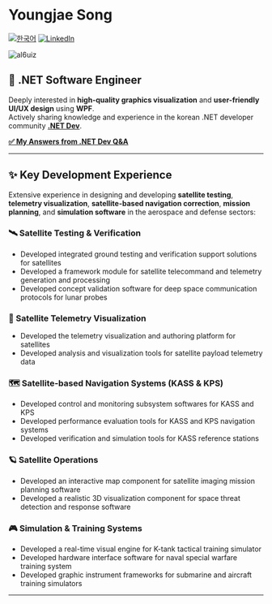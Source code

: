 # Youngjae Song 
[![한국어](https://img.shields.io/badge/README.md-한국어-green.svg)](README.ko.md) [![LinkedIn](https://img.shields.io/badge/-LinkedIn-0077B5?style=flat&logo=linkedin&logoColor=white)](https://www.linkedin.com/in/al6uiz/) 

<img src="https://komarev.com/ghpvc/?username=al6uiz" alt="al6uiz" style="display: hidden"/>

## 🚀 .NET Software Engineer

Deeply interested in **high-quality graphics visualization** and
**user-friendly UI/UX design** using **WPF**.<br />
Actively sharing knowledge and experience in the korean .NET developer community
**[.NET Dev](https://forum.dotnetdev.kr/u/al6uiz/summary)**.

 [**✅ My Answers from .NET Dev Q&A**](MyAnswers.md)
 
---

## ✨ Key Development Experience

Extensive experience in designing and developing **satellite testing**, **telemetry visualization**,
**satellite-based navigation correction**, **mission planning**,
and **simulation software** in the aerospace and defense sectors:

### 🛰️ Satellite Testing & Verification

* Developed integrated ground testing and verification support solutions for satellites
* Developed a framework module for satellite telecommand and telemetry generation and processing
* Developed concept validation software for deep space communication protocols for lunar probes

### 📡 Satellite Telemetry Visualization

* Developed the telemetry visualization and authoring platform for satellites
* Developed analysis and visualization tools for satellite payload telemetry data

### 🗺️ Satellite-based Navigation Systems (KASS & KPS)

* Developed control and monitoring subsystem softwares for KASS and KPS
* Developed performance evaluation tools for KASS and KPS navigation systems
* Developed verification and simulation tools for KASS reference stations

### 🪐 Satellite Operations

* Developed an interactive map component for satellite imaging mission planning software
* Developed a realistic 3D visualization component for space threat detection and response software

### 🎮 Simulation & Training Systems

* Developed a real-time visual engine for K-tank tactical training simulator
* Developed hardware interface software for naval special warfare training system
* Developed graphic instrument frameworks for submarine and aircraft training simulators
---
